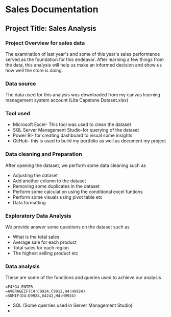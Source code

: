 # Sales Documentation
## Project Title: Sales Analysis

### Project Overview for sales data
The examination of last year's and some of this year's sales performance served as the foundation for this endeavor. After learning a few things from the data, this analysis will help us make an informed decision and show us how well the store is doing.

### Data source
The data used for this analysis was downloaded from my canvas learning management system account (Lita Capstone Dataset.xlsx)

### Tool used  
- Microsoft Excel- This tool was used to clean the dataset 
- SQL Server Management Studio-for querying of the dataset 
- Power BI- for creating dashboard to visual some insights
- GitHub- this is used to build my portfolio as well as document my project

### Data cleaning and Preparation
After opening the dataset, we perform some data cleaning such as
- Adjusting the dataset
- Add another column to the dataset
- Removing some duplicates in the dataset
- Perform some calculation using the conditional excel funtions
- Perform some visuals using pivot table etc
- Data formatting
### Exploratory Data Analysis 
We provide answer some questions on the dataset such as 
- What is the total sales
- Average sale for each product
- Total sales for each region 
- The highest selling product etc

### Data analysis
These are some of the functions and queries used to achieve our analysis
```Excel 
=F4*G4 ENTER
=AVERAGEIF(C4:C9924,C9912,H4:H9924)
=SUMIF(D4:D9924,D4242,H4:H9924)
```
- SQL (Some querries used in Server Management Studio)
- 

